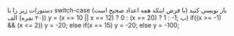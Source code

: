 دستورات زير را با switch-case باز نويسي كنيد (با فرض اينكه همه اعداد صحيح است) 
(٢٠ نمره)
الف)
y = (x == 10 || x == 12) ? 0 : (x == 20) ? 1 : -1;
ب) 
if((x >= -1) && (x <= 2))
y = -20;
else if(x == 15) 
y = -20;
else 
y = -100;



